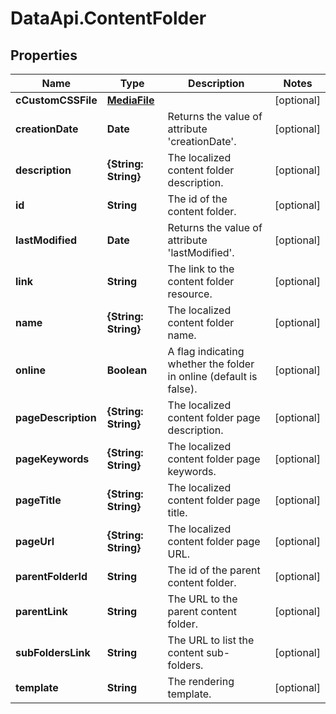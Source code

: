 # DataApi.ContentFolder

## Properties
Name | Type | Description | Notes
------------ | ------------- | ------------- | -------------
**cCustomCSSFile** | [**MediaFile**](MediaFile.md) |  | [optional] 
**creationDate** | **Date** | Returns the value of attribute &#x27;creationDate&#x27;. | [optional] 
**description** | **{String: String}** | The localized content folder description. | [optional] 
**id** | **String** | The id of the content folder. | [optional] 
**lastModified** | **Date** | Returns the value of attribute &#x27;lastModified&#x27;. | [optional] 
**link** | **String** | The link to the content folder resource. | [optional] 
**name** | **{String: String}** | The localized content folder name. | [optional] 
**online** | **Boolean** | A flag indicating whether the folder in online (default is false). | [optional] 
**pageDescription** | **{String: String}** | The localized content folder page description. | [optional] 
**pageKeywords** | **{String: String}** | The localized content folder page keywords. | [optional] 
**pageTitle** | **{String: String}** | The localized content folder page title. | [optional] 
**pageUrl** | **{String: String}** | The localized content folder page URL. | [optional] 
**parentFolderId** | **String** | The id of the parent content folder. | [optional] 
**parentLink** | **String** | The URL to the parent content folder. | [optional] 
**subFoldersLink** | **String** | The URL to list the content sub-folders. | [optional] 
**template** | **String** | The rendering template. | [optional] 

